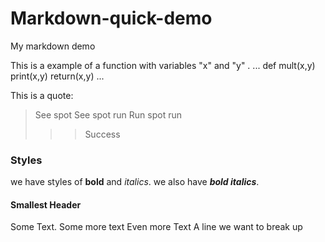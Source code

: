 # Markdown-quick-demo
My markdown demo

This is a example of a function with variables "x" and "y" .
...
def mult(x,y)
  print(x,y)
  return(x,y)
...


This is a quote:
> See spot
> See spot run
> Run spot run
>>> Success

### Styles
we have styles of **bold** and _italics_.
we also have ***bold italics***.

#### Smallest Header
Some Text. Some more text
Even more Text
A line we want to break up
